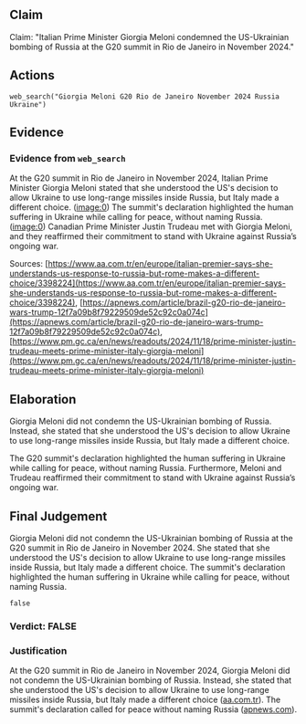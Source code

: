 ## Claim
Claim: "Italian Prime Minister Giorgia Meloni condemned the US-Ukrainian bombing of Russia at the G20 summit in Rio de Janeiro in November 2024."

## Actions
```
web_search("Giorgia Meloni G20 Rio de Janeiro November 2024 Russia Ukraine")
```

## Evidence
### Evidence from `web_search`
At the G20 summit in Rio de Janeiro in November 2024, Italian Prime Minister Giorgia Meloni stated that she understood the US's decision to allow Ukraine to use long-range missiles inside Russia, but Italy made a different choice. (<image:0>) The summit's declaration highlighted the human suffering in Ukraine while calling for peace, without naming Russia. (<image:0>) Canadian Prime Minister Justin Trudeau met with Giorgia Meloni, and they reaffirmed their commitment to stand with Ukraine against Russia’s ongoing war.

Sources: [https://www.aa.com.tr/en/europe/italian-premier-says-she-understands-us-response-to-russia-but-rome-makes-a-different-choice/3398224](https://www.aa.com.tr/en/europe/italian-premier-says-she-understands-us-response-to-russia-but-rome-makes-a-different-choice/3398224), [https://apnews.com/article/brazil-g20-rio-de-janeiro-wars-trump-12f7a09b8f79229509de52c92c0a074c](https://apnews.com/article/brazil-g20-rio-de-janeiro-wars-trump-12f7a09b8f79229509de52c92c0a074c), [https://www.pm.gc.ca/en/news/readouts/2024/11/18/prime-minister-justin-trudeau-meets-prime-minister-italy-giorgia-meloni](https://www.pm.gc.ca/en/news/readouts/2024/11/18/prime-minister-justin-trudeau-meets-prime-minister-italy-giorgia-meloni)


## Elaboration
Giorgia Meloni did not condemn the US-Ukrainian bombing of Russia. Instead, she stated that she understood the US's decision to allow Ukraine to use long-range missiles inside Russia, but Italy made a different choice.

The G20 summit's declaration highlighted the human suffering in Ukraine while calling for peace, without naming Russia. Furthermore, Meloni and Trudeau reaffirmed their commitment to stand with Ukraine against Russia’s ongoing war.


## Final Judgement
Giorgia Meloni did not condemn the US-Ukrainian bombing of Russia at the G20 summit in Rio de Janeiro in November 2024. She stated that she understood the US's decision to allow Ukraine to use long-range missiles inside Russia, but Italy made a different choice. The summit's declaration highlighted the human suffering in Ukraine while calling for peace, without naming Russia.

`false`


### Verdict: FALSE

### Justification
At the G20 summit in Rio de Janeiro in November 2024, Giorgia Meloni did not condemn the US-Ukrainian bombing of Russia. Instead, she stated that she understood the US's decision to allow Ukraine to use long-range missiles inside Russia, but Italy made a different choice ([aa.com.tr](https://www.aa.com.tr/en/europe/italian-premier-says-she-understands-us-response-to-russia-but-rome-makes-a-different-choice/3398224)). The summit's declaration called for peace without naming Russia ([apnews.com](https://apnews.com/article/brazil-g20-rio-de-janeiro-wars-trump-12f7a09b8f79229509de52c92c0a074c)).
